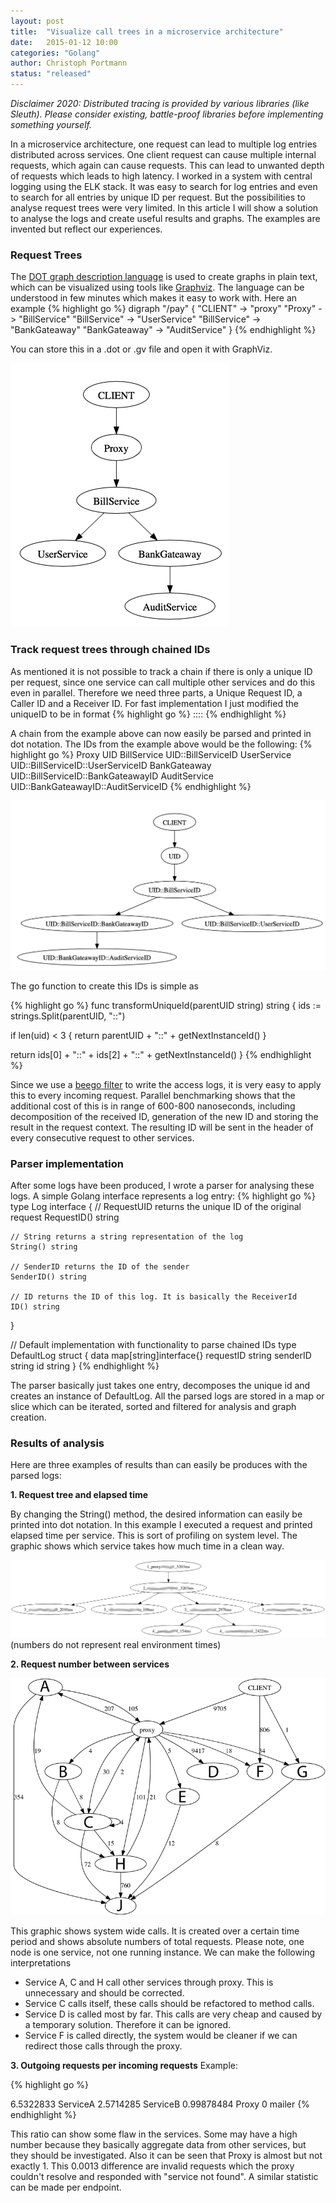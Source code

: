 ```yaml
---
layout: post
title:  "Visualize call trees in a microservice architecture"
date:   2015-01-12 10:00
categories: "Golang"
author: Christoph Portmann
status: "released"
---
```


*Disclaimer 2020: Distributed tracing is provided by various libraries (like Sleuth). Please consider existing, battle-proof libraries before implementing something yourself.*

In a microservice architecture, one request can lead to multiple log entries 
distributed across services.
One client request can cause multiple internal requests, which again can cause requests.
This can lead to unwanted depth of requests which leads to high latency.
I worked in a system with central logging using the ELK stack. It was easy to search for log entries and even
to search for all entries by unique ID per request. But the possibilities to analyse request trees were very limited.
In this article I will show a solution to analyse the logs and create useful results and graphs. The examples are
invented but reflect our experiences.

### Request Trees
The [DOT graph description language](https://en.wikipedia.org/wiki/DOT_(graph_description_language)) is used to create
graphs in plain text, which can be visualized using tools like [Graphviz](https://www.graphviz.org/).
The language can be understood in few minutes which makes it easy to work with. Here an example
{% highlight go %}
    digraph "/pay" {
      "CLIENT" -> "proxy"
      "Proxy" -> "BillService"
      "BillService" -> "UserService"
      "BillService" -> "BankGateaway"
      "BankGateaway" -> "AuditService"
    }
{% endhighlight %}


You can store this in a .dot or .gv file and open it with GraphViz.

![Visualization of graph](/images/ex1.png)

### Track request trees through chained IDs

As mentioned it is not possible to track a chain if there is only a unique ID per request, since one service
can call multiple other services and do this even in parallel.
Therefore we need three parts, a Unique Request ID, a Caller ID and a Receiver ID.
For fast implementation I just modified the uniqueID to be in format
{% highlight go %}
<FixedRequestId>::<LastCallerID>::<ReceiverId>
{% endhighlight %}

A chain from the example above can now easily be parsed and printed in dot notation. The IDs from the example above
would be the following:
{% highlight go %}
Proxy           UID
BillService     UID::BillServiceID
UserService     UID::BillServiceID::UserServiceID
BankGateaway    UID::BillServiceID::BankGateawayID
AuditService    UID::BankGateawayID::AuditServiceID
{% endhighlight %}

![Visualization of request with elapsed time ](/images/ex2-5.png)

The go function to create this IDs is simple as

{% highlight go %}
func transformUniqueId(parentUID string) string {
  ids := strings.Split(parentUID, "::")

  if len(uid) < 3 {
    return parentUID + "::" + getNextInstanceId()
  }

  return ids[0] + "::" + ids[2] + "::" + getNextInstanceId()
}
{% endhighlight %}

Since we use a [beego filter](https://beego.me/docs/mvc/controller/filter.md) to write the access logs, it is very easy
to apply this to every incoming request. Parallel benchmarking shows that the additional cost of this is in range
of 600-800 nanoseconds, including decomposition of the received ID, generation of the new ID and storing the result
in the request context. The resulting ID will be sent in the header of every consecutive request to other services.

### Parser implementation

After some logs have been produced, I wrote a parser for analysing these logs.
A simple Golang interface represents a log entry:
{% highlight go %}
type Log interface {
	// RequestUID returns the unique ID of the original request
	RequestID() string

	// String returns a string representation of the log
	String() string

	// SenderID returns the ID of the sender
	SenderID() string

	// ID returns the ID of this log. It is basically the ReceiverId
	ID() string
}

// Default implementation with functionality to parse chained IDs
type DefaultLog struct {
	data      map[string]interface{}
	requestID string
	senderID  string
	id        string
}
{% endhighlight %}

The parser basically just takes one entry, decomposes the unique id and creates an instance of DefaultLog. All the parsed
logs are stored in a map or slice which can be iterated, sorted and filtered for analysis and graph creation.

### Results of analysis

Here are three examples of results than can easily be produces with the parsed logs:

**1. Request tree and elapsed time**

By changing the String() method, the desired information can easily be printed into dot notation.
In this example I executed a request and printed elapsed time per service. This is sort of profiling on system level.
The graphic shows which service takes how much time in a clean way.


![Visualization of request with elapsed time ](/images/ex2.png)
(numbers do not represent real environment times)

**2. Request number between services**


![Visualization of total requests between services](/images/ex3.png)

This graphic shows system wide calls. It is created over a certain time period and shows absolute numbers of total requests.
Please note, one node is one service, not one running instance.
We can make the following interpretations

- Service A, C and H call other services through proxy. This is unnecessary and should be corrected.
- Service C calls itself, these calls should be refactored to method calls.
- Service D is called most by far. This calls are very cheap and caused by a temporary solution. Therefore it can be ignored.
- Service F is called directly, the system would be cleaner if we can redirect those calls through the proxy.

**3. Outgoing requests per incoming requests**
Example:

{% highlight go %}

6.5322833   ServiceA
2.5714285   ServiceB
0.99878484  Proxy
0           mailer
{% endhighlight %}


This ratio can show some flaw in the services. Some may have a high number because they basically
aggregate data from other services, but they should be investigated. Also it can be seen that Proxy is almost but not
exactly 1. This 0.0013 difference are invalid requests which the proxy couldn't resolve and responded with "service not found".
A similar statistic can be made per endpoint.
